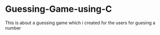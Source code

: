 # Guessing-Game-using-C
This is about a guessing game which i created for the users for guesing a number
